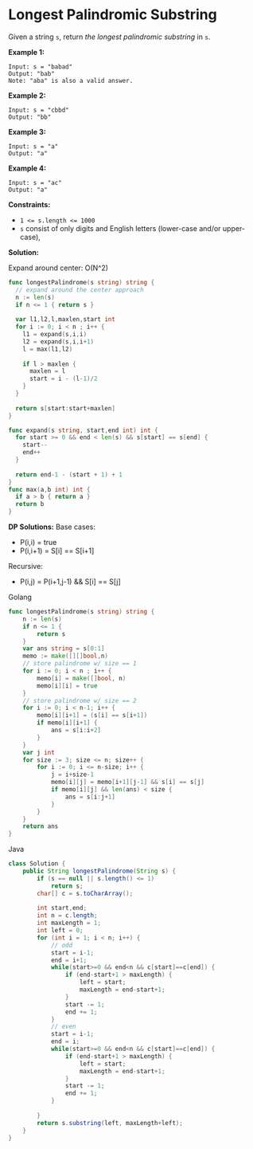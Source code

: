 # Longest Palindromic Substring
Given a string  `s`, return _the longest palindromic substring_  in  `s`.

**Example 1:**

	Input: s = "babad"
	Output: "bab"
	Note: "aba" is also a valid answer.

**Example 2:**

	Input: s = "cbbd"
	Output: "bb"

**Example 3:**

	Input: s = "a"
	Output: "a"

**Example 4:**

	Input: s = "ac"
	Output: "a"

**Constraints:**

-   `1 <= s.length <= 1000`
-   `s`  consist of only digits and English letters (lower-case and/or upper-case),

**Solution:**

Expand around center: O(N^2)

```go
func longestPalindrome(s string) string {
  // expand around the center approach
  n := len(s)
  if n <= 1 { return s }
  
  var l1,l2,l,maxlen,start int
  for i := 0; i < n ; i++ {
    l1 = expand(s,i,i)
    l2 = expand(s,i,i+1)
    l = max(l1,l2)
    
    if l > maxlen {
      maxlen = l
      start = i - (l-1)/2
    }
  }
  
  return s[start:start+maxlen]
}

func expand(s string, start,end int) int {
  for start >= 0 && end < len(s) && s[start] == s[end] {
    start--
    end++
  }
  
  return end-1 - (start + 1) + 1
}
func max(a,b int) int {
  if a > b { return a }
  return b
}
```

**DP Solutions:**
Base cases:
- P(i,i) = true
- P(i,i+1) = S[i] == S[i+1]

Recursive:
- P(i,j) = P(i+1,j-1) && S[i] == S[j]

Golang
```go
func longestPalindrome(s string) string {
    n := len(s)
    if n <= 1 {
        return s
    }
    var ans string = s[0:1]
    memo := make([][]bool,n)
    // store palindrome w/ size == 1
    for i := 0; i < n ; i++ {
        memo[i] = make([]bool, n)
        memo[i][i] = true
    }
    // store palindrome w/ size == 2
    for i := 0; i < n-1; i++ {
        memo[i][i+1] = (s[i] == s[i+1])
        if memo[i][i+1] {
            ans = s[i:i+2]
        }
    }
    var j int
    for size := 3; size <= n; size++ {
        for i := 0; i <= n-size; i++ {
            j = i+size-1
            memo[i][j] = memo[i+1][j-1] && s[i] == s[j]
            if memo[i][j] && len(ans) < size {
                ans = s[i:j+1]
            }
        }
    }
    return ans
}
```
Java
```java
class Solution {
    public String longestPalindrome(String s) {
        if (s == null || s.length() <= 1)
            return s;
        char[] c = s.toCharArray();
        
        int start,end;
        int n = c.length;
        int maxLength = 1;
        int left = 0;
        for (int i = 1; i < n; i++) {
            // odd
            start = i-1;
            end = i+1;
            while(start>=0 && end<n && c[start]==c[end]) {
                if (end-start+1 > maxLength) {
                    left = start;
                    maxLength = end-start+1;
                }
                start -= 1;
                end += 1;
            }
            // even
            start = i-1;
            end = i;
            while(start>=0 && end<n && c[start]==c[end]) {
                if (end-start+1 > maxLength) {
                    left = start;
                    maxLength = end-start+1;
                }
                start -= 1;
                end += 1;
            }
            
        }
        return s.substring(left, maxLength+left);
    }
}
```
